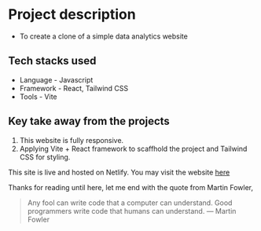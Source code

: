 # Project description
- To create a clone of a simple data analytics website 

## Tech stacks used

- Language - Javascript
- Framework - React, Tailwind CSS
- Tools - Vite

## Key take away from the projects 

1. This website is fully responsive.
2. Applying Vite + React framework to scaffhold the project and Tailwind CSS for styling. 

This site is live and hosted on Netlify. You may visit the website [here](https://datalytics-web.netlify.app/)

Thanks for reading until here, let me end with the quote from Martin Fowler,

> Any fool can write code that a computer can understand. Good programmers write code that humans can understand. ― Martin Fowler